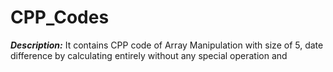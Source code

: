 # CPP_Codes
***Description:***  It contains CPP code of Array Manipulation with size of 5, date difference by calculating entirely without any special operation and 
